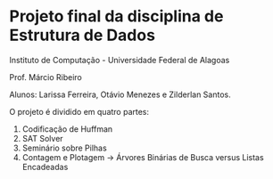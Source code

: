

# Projeto final da disciplina de Estrutura de Dados

Instituto de Computação - Universidade Federal de Alagoas

Prof. Márcio Ribeiro

Alunos: Larissa Ferreira, Otávio Menezes e Zilderlan Santos.

O projeto é dividido em quatro partes:

1. Codificação de Huffman
2. SAT Solver
3. Seminário sobre Pilhas
4. Contagem e Plotagem -> Árvores Binárias de Busca versus Listas Encadeadas
